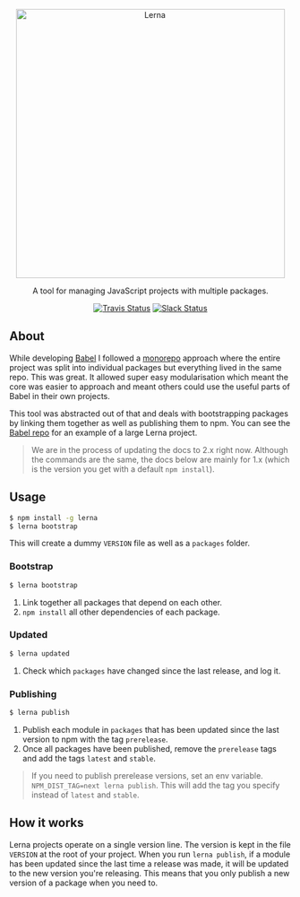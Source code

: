 <p align="center">
  <img alt="Lerna" src="https://cloud.githubusercontent.com/assets/952783/15271604/6da94f96-1a06-11e6-8b04-dc3171f79a90.png" width="480">
</p>

<p align="center">
  A tool for managing JavaScript projects with multiple packages.
</p>

<p align="center">
  <a href="https://travis-ci.org/kittens/lerna"><img alt="Travis Status" src="https://img.shields.io/travis/kittens/lerna/master.svg?style=flat&label=travis"></a>
  <a href="https://slack.lernajs.io/"><img alt="Slack Status" src="https://slack.lernajs.io/badge.svg"></a>
</p>

## About

While developing [Babel](https://github.com/babel/babel) I followed a
[monorepo](https://github.com/babel/babel/blob/master/doc/design/monorepo.md) approach
where the entire project was split into individual packages but everything lived in the same
repo. This was great. It allowed super easy modularisation which meant the core was easier
to approach and meant others could use the useful parts of Babel in their own projects.

This tool was abstracted out of that and deals with bootstrapping packages by linking
them together as well as publishing them to npm. You can see the
[Babel repo](https://github.com/babel/babel/tree/master/packages) for an example of a
large Lerna project.

> We are in the process of updating the docs to 2.x right now. Although the commands are the same, the docs below are mainly for 1.x (which is the version you get with a default `npm install`).

## Usage

```sh
$ npm install -g lerna
$ lerna bootstrap
```

This will create a dummy `VERSION` file as well as a `packages` folder.

### Bootstrap

```sh
$ lerna bootstrap
```

1. Link together all packages that depend on each other.
2. `npm install` all other dependencies of each package.

### Updated

```sh
$ lerna updated
```

1. Check which `packages` have changed since the last release, and log it.

### Publishing

```sh
$ lerna publish
```

1. Publish each module in `packages` that has been updated since the last version to npm with the tag `prerelease`.
2. Once all packages have been published, remove the `prerelease` tags and add the tags `latest` and `stable`.

> If you need to publish prerelease versions, set an env variable. `NPM_DIST_TAG=next lerna publish`.
> This will add the tag you specify instead of `latest` and `stable`.

## How it works

Lerna projects operate on a single version line. The version is kept in the file `VERSION`
at the root of your project. When you run `lerna publish`, if a module has been updated
since the last time a release was made, it will be updated to the new version you're
releasing. This means that you only publish a new version of a package when you need to.
